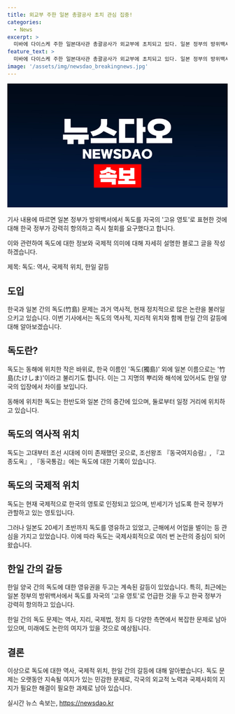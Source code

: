 ```yaml
---
title: 외교부 주한 일본 총괄공사 초치 관심 집중!
categories:
  - News
excerpt: >
  미바에 다이스케 주한 일본대사관 총괄공사가 외교부에 초치되고 있다. 일본 정부의 방위백서에서 독도를 자국의 고유 영토로 표현한 것에 대해 한국 정부가 강력히 항의하고 즉각 철회를 촉구하고 있다.
feature_text: >
  미바에 다이스케 주한 일본대사관 총괄공사가 외교부에 초치되고 있다. 일본 정부의 방위백서에서 독도를 자국의 고유 영토로 표현한 것에 대해 한국 정부가 강력히 항의하고 즉각 철회를 촉구하고 있다.
image: '/assets/img/newsdao_breakingnews.jpg'
---
```


<p><img src="/assets/img/newsdao_breakingnews.jpg" alt="ontimetimes 속보" /></p>

<p>기사 내용에 따르면 일본 정부가 방위백서에서 독도를 자국의 '고유 영토'로 표현한 것에 대해 한국 정부가 강력히 항의하고 즉시 철회를 요구했다고 합니다. </p>

<p>이와 관련하여 독도에 대한 정보와 국제적 의미에 대해 자세히 설명한 블로그 글을 작성하겠습니다. </p>

<p>제목: 독도: 역사, 국제적 위치, 한일 갈등</p>

<h2 data-ke-size="size26">도입</h2>

<p data-ke-size="size16">한국과 일본 간의 독도(竹島) 문제는 과거 역사적, 현재 정치적으로 많은 논란을 불러일으키고 있습니다. 이번 기사에서는 독도의 역사적, 지리적 위치와 함께 한일 간의 갈등에 대해 알아보겠습니다.</p>

<h2 data-ke-size="size26">독도란?</h2>

<p data-ke-size="size16">독도는 동해에 위치한 작은 바위로, 한국 이름인 '독도(獨島)' 외에 일본 이름으로는 '竹島(たけしま)'이라고 불리기도 합니다. 이는 그 지명의 뿌리와 해석에 있어서도 한일 양국의 입장에서 차이를 보입니다.</p>

<p data-ke-size="size16">동해에 위치한 독도는 한반도와 일본 간의 중간에 있으며, 둘로부터 일정 거리에 위치하고 있습니다.</p>

<h2 data-ke-size="size26">독도의 역사적 위치</h2>

<p data-ke-size="size16">독도는 고대부터 조선 시대에 이미 존재했던 곳으로, 조선왕조 『동국여지승람』, 『고종도옥』, 『동국통감』에는 독도에 대한 기록이 있습니다.</p>

<h2 data-ke-size="size26">독도의 국제적 위치</h2>

<p data-ke-size="size16">독도는 현재 국제적으로 한국의 영토로 인정되고 있으며, 반세기가 넘도록 한국 정부가 관할하고 있는 영토입니다.</p>

<p data-ke-size="size16">그러나 일본도 20세기 초반까지 독도를 영유하고 있었고, 근해에서 어업을 벌이는 등 관심을 가지고 있었습니다. 이에 따라 독도는 국제사회적으로 여러 번 논란의 중심이 되어 왔습니다.</p>

<h2 data-ke-size="size26">한일 간의 갈등</h2>

<p data-ke-size="size16">한일 양국 간의 독도에 대한 영유권을 두고는 계속된 갈등이 있었습니다. 특히, 최근에는 일본 정부의 방위백서에서 독도를 자국의 '고유 영토'로 언급한 것을 두고 한국 정부가 강력히 항의하고 있습니다.</p>

<p data-ke-size="size16">한일 간의 독도 문제는 역사, 지리, 국제법, 정치 등 다양한 측면에서 복잡한 문제로 남아 있으며, 미래에도 논란의 여지가 있을 것으로 예상됩니다.</p>

<h2 data-ke-size="size26">결론</h2>

<p data-ke-size="size16">이상으로 독도에 대한 역사, 국제적 위치, 한일 간의 갈등에 대해 알아봤습니다. 독도 문제는 오랫동안 지속될 여지가 있는 민감한 문제로, 각국의 외교적 노력과 국제사회의 지지가 필요한 해결이 필요한 과제로 남아 있습니다.</p>
실시간 뉴스 속보는, <a href="https://newsdao.kr" rel="dofollow">https://newsdao.kr</a>


